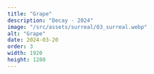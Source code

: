 ```yaml
---
title: "Grape"
description: "Decay - 2024"
image: "/src/assets/surreal/03_surreal.webp"
alt: "Grape"
date: 2024-03-20
order: 3
width: 1920
height: 1280
---
```

